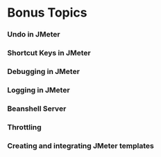 # Bonus Topics 

### Undo in JMeter 

### Shortcut Keys in JMeter 

### Debugging in JMeter 


### Logging in JMeter 

### Beanshell Server 

### Throttling 

### Creating and integrating JMeter templates 

